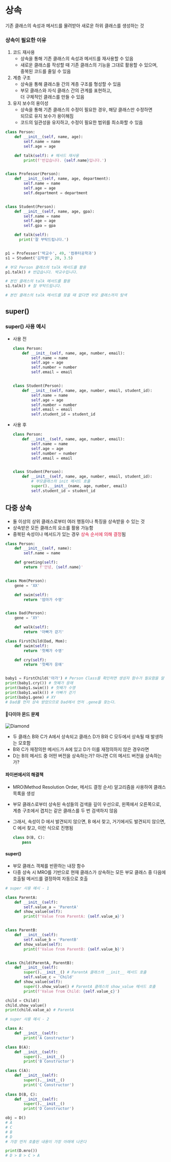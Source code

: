 # 상속
기존 클래스의 속성과 메서드를 물려받아 새로운 하위 클래스를 생성하는 것

### 상속이 필요한 이유
1. 코드 재사용
    - 상속을 통해 기존 클래스의 속성과 메서드를 재사용할 수 있음
    - 새로운 클래스를 작성할 때 기존 클래스의 기능을 그대로 활용할 수 있으며, <br>중복된 코드를 줄일 수 있음
2. 계층 구조
    - 상속을 통해 클래스들 간의 계층 구조를 형성할 수 있음
    - 부모 클래스와 자식 클래스 간의 관계를 표현하고, <br>더 구체적인 클래스를 만들 수 있음
3. 유지 보수의 용이성
    - 상속을 통해 기존 클래스의 수정이 필요한 경우, 해당 클래스만 수정하면 <br>되므로 유지 보수가 용이해짐 
    - 코드의 일관성을 유지하고, 수정이 필요한 범위를 최소화할 수 있음

```py
class Person:
    def __init__(self, name, age):
        self.name = name
        self.age = age

    def talk(self): # 메서드 재사용
        print(f'반갑습니다. {self.name}입니다.')


class Professor(Person):
    def __init__(self, name, age, department):
        self.name = name
        self.age = age
        self.department = department


class Student(Person):
    def __init__(self, name, age, gpa):
        self.name = name
        self.age = age
        self.gpa = gpa

    def talk(self):
      print('잘 부탁드립니다.')


p1 = Professor('박교수', 49, '컴퓨터공학과')
s1 = Student('김학생', 20, 3.5)

# 부모 Person 클래스의 talk 메서드를 활용
p1.talk() # 반갑습니다. 박교수입니다.

# 본인 클래스의 talk 메서드를 활용
s1.talk() # 잘 부탁드립니다.

# 본인 클래스의 talk 메서드를 찾을 때 없다면 부모 클래스까지 탐색
```

## super()
### super() 사용 예시
- 사용 전

    ```py
    class Person:
        def __init__(self, name, age, number, email):
            self.name = name
            self.age = age
            self.number = number
            self.email = email


    class Student(Person):
        def __init__(self, name, age, number, email, student_id):
            self.name = name
            self.age = age
            self.number = number
            self.email = email
            self.student_id = student_id
    ```

- 사용 후

    ```py
    class Person:
        def __init__(self, name, age, number, email):
            self.name = name
            self.age = age
            self.number = number
            self.email = email


    class Student(Person):
        def __init__(self, name, age, number, email, student_id):
            # 부모클래스의 init 메서드 호출
            super().__init__(name, age, number, email)
            self.student_id = student_id
    ```

## 다중 상속
- 둘 이상의 상위 클래스로부터 여러 행동이나 특징을 상속받을 수 있는 것
- 상속받은 모든 클래스의 요소를 활용 가능함
- 중복된 속성이나 메서드가 있는 경우 <span style='color:crimson;'>상속 순서에 의해 결정</span>됨

```py
class Person:
    def __init__(self, name):
        self.name = name

    def greeting(self):
        return f'안녕, {self.name}'


class Mom(Person):
    gene = 'XX'

    def swim(self):
        return '엄마가 수영'


class Dad(Person):
    gene = 'XY'

    def walk(self):
        return '아빠가 걷기'

class FirstChild(Dad, Mom):
    def swim(self):
        return '첫째가 수영'

    def cry(self):
        return '첫째가 응애'


baby1 = FirstChild('아가') # Person Class를 확인하면 생성자 함수가 필요함을 알 수 있다.
print(baby1.cry()) # 첫째가 응애
print(baby1.swim()) # 첫째가 수영
print(baby1.walk()) # 아빠가 걷기
print(baby1.gene) # XY
# Dad를 먼저 상속 받았으므로 Dad에서 먼저 .gene을 찾는다.
```

#### 다이아 몬드 문제
![Diamond](https://i.ibb.co/b23YqZT/440px-Diamond-inheritanc.png)

- 두 클래스 B와 C가 A에서 상속되고 클래스 D가 B와 C 모두에서 상속될 때 발생하는 모호함
- B와 C가 재정의한 메서드가 A에 있고 D가 이를 재정의하지 않은 경우라면
- D는 B의 메서드 중 어떤 버전을 상속하는가? 아니면 C의 메서드 버전을 상속하는가?


#### 파이썬에서의 해결책

- MRO(Method Resolution Order, 메서드 결정 순서) 알고리즘을 사용하여 클래스 목록을 생성
- 부모 클래스로부터 상속된 속성들의 검색을 깊이 우선으로, 왼쪽에서 오른쪽으로, 계층 구조에서 겹치는 같은 클래스를 두 번 검색하지 않음
- 그래서, 속성이 D 에서 발견되지 않으면, B 에서 찾고, 거기에서도 발견되지 않으면, C 에서 찾고, 이런 식으로 진행됨

    ```python
    class D(B, C):
        pass
    ```

#### super()
- 부모 클래스 객체를 반환하는 내장 함수
- 다중 상속 시 MRO를 기반으로 현재 클래스가 상속하는 모든 부모 클래스 중 다음에 호출될 메서드를 결정하여 자동으로 호출

```python
# super 사용 예시 - 1

class ParentA:
    def __init__(self):
        self.value_a = 'ParentA'
    def show_value(self):
        print(f'Value from ParentA: {self.value_a}')


class ParentB:
    def __init__(self):
        self.value_b = 'ParentB'
    def show_value(self):
        print(f'Value from ParentB: {self.value_b}')


class Child(ParentA, ParentB):
    def __init__(self):
        super().__init__() # ParentA 클래스의 __init__ 메서드 호출
        self.value_c = 'Child'
    def show_value(self):
        super().show_value() # ParentA 클래스의 show_value 메서드 호출
        print(f'Value from Child: {self.value_c}')

child = Child()
child.show_value()
print(child.value_a) # ParentA
```
```python
# super 사용 예시 - 2

class A:
    def __init__(self):
        print('A Constructor')

class B(A):
    def __init__(self):
        super().__init__()
        print('B Constructor')

class C(A):
    def __init__(self):
        super().__init__()
        print('C Constructor')
        
class D(B, C):
    def __init__(self):
        super().__init__()
        print('D Constructor')

obj = D()
# A
# C
# B
# D
# 가장 먼저 호출된 내용이 가장 아래에 나온다

print(D.mro()) 
# D > B > C > A
```